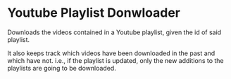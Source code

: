 # Youtube Playlist Donwloader

Downloads the videos contained in a Youtube playlist, given the id of said playlist.

It also keeps track which videos have been downloaded in the past and which have not. i.e., if the playlist is updated, only the new additions to the playlists are going to be downloaded.